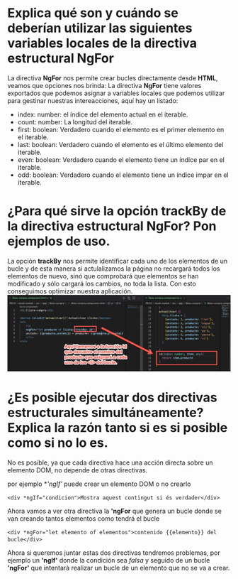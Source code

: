 # Explica qué son y cuándo se deberían utilizar las siguientes variables locales de la directiva estructural **NgFor**
La directiva **NgFor** nos permite crear bucles directamente desde **HTML**, veamos que opciones nos brinda:
La directiva **NgFor** tiene valores exportados que podemos asignar a variables locales que podemos utilizar para gestinar nuestras intereacciones, aquí hay un listado:

* index: number: el índice del elemento actual en el iterable.
* count: number: La longitud del iterable.
* first: boolean: Verdadero cuando el elemento es el primer elemento en el iterable.
* last: boolean: Verdadero cuando el elemento es el último elemento del iterable.
* even: boolean: Verdadero cuando el elemento tiene un índice par en el iterable.
* odd: boolean: Verdadero cuando el elemento tiene un índice impar en el iterable. 

# ¿Para qué sirve la opción trackBy de la directiva estructural NgFor? Pon ejemplos de uso.
La opción **trackBy** nos permite identificar cada uno de los elementos de un bucle y de esta manera si actulalizamos la página no recargará todos los elementos de nuevo, sinó que comprobará que elementos se han modificado y sólo cargará los cambios, no toda la lista. Con esto conseguimos optimizar nuestra aplicación.
![strackBy](img/trackBy.jpg)

# ¿Es posible ejecutar dos directivas estructurales simultáneamente? Explica la razón tanto si es si posible como si no lo es.

No es posible, ya que cada directiva hace una acción directa sobre un elemento DOM, no depende de otras directivas.

por ejemplo **'*ngIf'** puede crear un elemento DOM o no crearlo

~~~~
<div *ngIf="condicion">Mostra aquest contingut si és verdader</div> 
~~~~

Ahora vamos a ver otra directiva la **'ngFor** que genera un bucle donde se van creando tantos elementos como tendrá el bucle

~~~~
<div *ngFor="let elemento of elementos">contenido {{elemento}} del bucle</div>
~~~~

Ahora si queremos juntar estas dos directivas tendremos problemas, por ejemplo un **'ngIf'** donde la condición sea *falsa* y seguido de un bucle **'ngFor'** que intentarà realizar un bucle de un elemento que no se va a crear.
